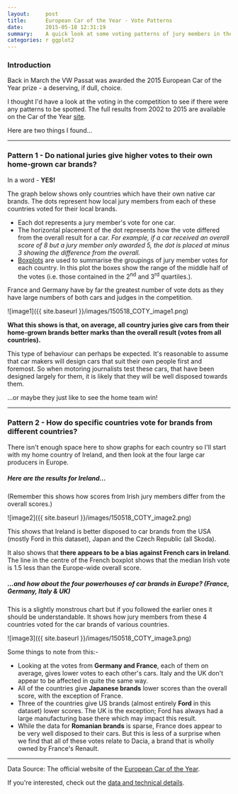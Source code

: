 ```yaml
---
layout:     post
title:      European Car of the Year - Vote Patterns
date:       2015-05-18 12:31:19
summary:    A quick look at some voting patterns of jury members in the COTY awards from 2002 to 2015.
categories: r ggplot2
---
```



### Introduction

Back in March the VW Passat was awarded the 2015 European Car of the Year prize - a deserving, if dull, choice.

I thought I'd have a look at the voting in the competition to see if there were any patterns to be spotted. The full results from 2002 to 2015 are available on the Car of the Year [site](http://www.caroftheyear.org/). 

Here are two things I found...

---

### Pattern 1 - Do national juries give higher votes to their own home-grown car brands?

In a word - **YES!**

The graph below shows only countries which have their own native car brands. The dots represent how local jury members from each of these countries voted for their local brands.

 * Each dot represents a jury member's vote for one car.
 * The horizontal placement of the dot represents how the vote differed from the overall result for a car. *For example, if a car received an overall score of 8 but a jury member only awarded 5, the dot is placed at minus 3 showing the difference from the overall.*
 * [Boxplots](http://www.en.wikipedia.org/wiki/Box_plot) are used to summarise the groupings of jury member votes for each country. In this plot the boxes show the range of the middle half of the votes (i.e. those contained in the 2<sup>nd</sup> and 3<sup>rd</sup> quartiles.).

France and Germany have by far the greatest number of vote dots as they have large numbers of both cars and judges in the competition.

![image1]({{ site.baseurl }}/images/150518_COTY_image1.png)

**What this shows is that, on average, all country juries give cars from their home-grown brands better marks than the overall result (votes from all countries).**

This type of behaviour can perhaps be expected. It's reasonable to assume that car makers will design cars that suit their own people first and foremost. So when motoring journalists test these cars, that have been designed largely for them, it is likely that they will be well disposed towards them.

...or maybe they just like to see the home team win!

---

### Pattern 2 - How do specific countries vote for brands from different countries?

There isn't enough space here to show graphs for each country so I'll start with my home country of Ireland, and then look at the four large car producers in Europe.

##### Here are the results for Ireland...

(Remember this shows how scores from Irish jury members differ from the overall scores.)

![image2]({{ site.baseurl }}/images/150518_COTY_image2.png)

This shows that Ireland is better disposed to car brands from the USA (mostly Ford in this dataset), Japan and the Czech Republic (all Skoda).

It also shows that **there appears to be a bias against French cars in Ireland**. The line in the centre of the French boxplot shows that the median Irish vote is 1.5 less than the Europe-wide overall score.

##### ...and how about the four powerhouses of car brands in Europe? (France, Germany, Italy & UK)

This is a slightly monstrous chart but if you followed the earlier ones it should be understandable. It shows how jury members from these 4 countries voted for the car brands of various countries.

![image3]({{ site.baseurl }}/images/150518_COTY_image3.png)

Some things to note from this:-

* Looking at the votes from **Germany and France**, each of them on average, gives lower votes to each other's cars. Italy and the UK don't appear to be affected in quite the same way.
* All of the countries give **Japanese brands** lower scores than the overall score, with the exception of France.
* Three of the countries give US brands (almost entirely **Ford** in this dataset) lower scores. The UK is the exception; Ford has always had a large manufacturing base there which may impact this result.
* While the data for **Romanian brands** is sparse, France does appear to be very well disposed to their cars. But this is less of a surprise when we find that all of these votes relate to Dacia, a brand that is wholly owned by France's Renault.

 
---

Data Source: The official website of the [European Car of the Year](http://www.caroftheyear.org/).  

If you're interested, check out the [data and technical details](https://github.com/prockley/COTY_JuryAnalysis).
